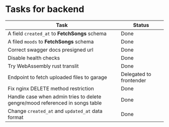 # Tasks for backend

| Task                                                                         | Status                  |
| ---------------------------------------------------------------------------- | ----------------------- |
| A field `created_at` to **FetchSongs** schema                                | Done                    |
| A filed `moods` to **FetchSongs** schema                                     | Done                    |
| Correct swagger docs presigned url                                           | Done                    |
| Disable health checks                                                        | Done                    |
| Try WebAssembly rust translit                                                | Done                    |
| Endpoint to fetch uploaded files to garage                                   | Delegated to frontender |
| Fix nginx DELETE method restriction                                          | Done                    |
| Handle case when admin tries to delete gengre/mood referenced in songs table | Done                    |
| Change `created_at` and `updated_at` data format                             | Done                    |
